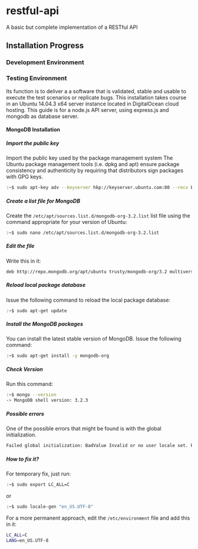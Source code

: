 # restful-api
A basic but complete implementation of a RESTful API

## Installation Progress

### Development Environment

### Testing Environment
Its function is to deliver a a software that is validated, stable and usable to execute the test scenarios or replicate bugs. This installation takes course in an Ubuntu 14.04.3 x64 server instance located in DigitalOcean cloud hosting.
This guide is for a node.js API server, using express.js and mongodb as database server. 

#### MongoDB Installation

##### Import the public key
Import the public key used by the package management system
The Ubuntu package management tools (i.e. dpkg and apt) ensure package consistency and authenticity by requiring that distributors sign packages with GPG keys.
```bash
:~$ sudo apt-key adv --keyserver hkp://keyserver.ubuntu.com:80 --recv EA312927 
```

##### Create a list file for MongoDB
Create the `/etc/apt/sources.list.d/mongodb-org-3.2.list` list file using the command appropriate for your version of Ubuntu:
```bash
:~$ sudo nano /etc/apt/sources.list.d/mongodb-org-3.2.list
```

##### Edit the file
Write this in it:
```bash
deb http://repo.mongodb.org/apt/ubuntu trusty/mongodb-org/3.2 multiverse
```

##### Reload local package database
Issue the following command to reload the local package database:
```bash
:~$ sudo apt-get update
```

##### Install the MongoDB packages
You can install the latest stable version of MongoDB. Issue the following command:
```bash
:~$ sudo apt-get install -y mongodb-org
```

##### Check Version
Run this command:
```bash
:~$ mongo --version
-> MongoDB shell version: 3.2.3
```

##### Possible errors
One of the possible errors that might be found is with the global initialization.
```bash
Failed global initialization: BadValue Invalid or no user locale set. Please ensure LANG and/or LC_* environment variables are set correctly.
```

##### How to fix it?
For temporary fix, just run:
```bash
:~$ sudo export LC_ALL=C
```
or
```bash
:~$ sudo locale-gen "en_US.UTF-8"
```
For a more permanent approach, edit the `/etc/environment` file and add this in it:
```bash
LC_ALL=C
LANG=en_US.UTF-8
```
